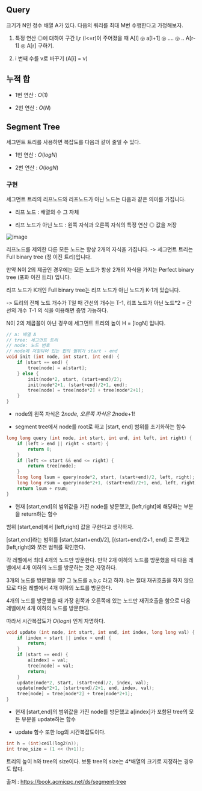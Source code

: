 ## Query
크기가 N인 정수 배열 A가 있다. 다음의 쿼리를 최대 M번 수행한다고 가정해보자.

1. 특정 연산 ◎에 대하여 구간 l,r (l<=r)이 주어졌을 때  A[l] ◎ a[l+1] ◎ .... ◎ .. A[r-1] ◎ A[r] 구하기.

2. i 번째 수를 v로 바꾸기 (A[i] = v)

## 누적 합
- 1번 연산 : ${O(1)}$

- 2번 연산 : ${O(N)}$


## Segment Tree
세그먼트 트리를 사용하면 복잡도를 다음과 같이 줄일 수 있다.
- 1번 연산 : ${O(logN)}$

- 2번 연산 : ${O(logN)}$

### 구현
세그먼트 트리의 리프노드와 리프노드가 아닌 노드는 다음과 같은 의미를 가집니다.

- 리프 노드 : 배열의 수 그 자체

- 리프 노드가 아닌 노드 : 왼쪽 자식과 오른쪽 자식의 특정 연산 ◎ 값을 저장

![image](https://github.com/user-attachments/assets/237d5f55-edad-4f31-ab78-8d2937fcebac)

리프노드를 제외한 다른 모든 노드는 항상 2개의 자식을 가집니다. -> 세그먼트 트리는 Full binary tree (정 이진 트리)입니다.

만약 N이 2의 제곱인 경우에는 모든 노드가 항상 2개의 자식을 가지는 Perfect binary tree (포화 이진 트리) 입니다. 

리프 노드가 K개인 Full binary tree는 리프 노드가 아닌 노드가 K-1개 있습니다.

-> 트리의 전체 노드 개수가 T일 때 간선의 개수는 T-1, 리프 노드가 아닌 노드*2 = 간선의 개수 T-1 의 식을 이용해면 증명 가능하다. 

N이 2의 제곱꼴이 아닌 경우에 세그먼트 트리의 높이 H = [logN] 입니다. 

```c++
// a: 배열 A
// tree: 세그먼트 트리
// node: 노드 번호
// node에 저장되어 있는 합의 범위가 start - end
void init (int node, int start, int end) {
    if (start == end) {
        tree[node] = a[start];
    } else {
        init(node*2, start, (start+end)/2);
        init(node*2+1, (start+end)/2+1, end);
        tree[node] = tree[node*2] + tree[node*2+1];
    }
}
```
- node의 왼쪽 자식은 2*node, 오른쪽 자식은 2*node+1!
  
- segment tree에서 node를 root로 하고 [start, end] 범위를 초기화하는 함수

```c++
long long query (int node, int start, int end, int left, int right) {
    if (left > end || right < start) {
        return 0;
    }
    if (left <= start && end <= right) {
        return tree[node];
    }
    long long lsum = query(node*2, start, (start+end)/2, left, right);
    long long rsum = query(node*2+1, (start+end)/2+1, end, left, right);
    return lsum + rsum;
}
```
- 현재 [start,end]의 범위값을 가진 node를 방문했고, [left,right]에 해당하는 부분을 return하는 함수
  
범위 [start,end]에서 [left,right] 값을 구한다고 생각하자.

[start,end]라는 범위를 [start,(start+end)/2], [(start+end)/2+1, end] 로 쪼개고 [left,right]와 쪼갠 범위를 확인한다.

각 레벨에서 최대 4개의 노드만 방문한다. 만약 2개 이하의 노드를 방문했을 때 다음 레벨에서 4개 이하의 노드를 방문하는 것은 자명하다.

3개의 노드를 방문했을 때? 그 노드를 a,b,c 라고 하자. b는 절대 재귀호출을 하지 않으므로 다음 레벨에서 4개 이하의 노드를 방문한다.

4개의 노드를 방문했을 때 가장 왼쪽과 오른쪽에 있는 노드만 재귀호출을 함으로 다음 레벨에서 4개 이하의 노드를 방문한다.

따라서 시간복잡도가 ${O(logn)}$ 인게 자명하다.

```c++
void update (int node, int start, int end, int index, long long val) {
    if (index < start || index > end) {
        return;
    }
    if (start == end) {
        a[index] = val;
        tree[node] = val;
        return;
    }
    update(node*2, start, (start+end)/2, index, val);
    update(node*2+1, (start+end)/2+1, end, index, val);
    tree[node] = tree[node*2] + tree[node*2+1];
}
```
- 현재 [start,end]의 범위값을 가진 node를 방문했고 a[index]가 포함된 tree의 모든 부분을 update하는 함수
  
- update 함수 또한 log의 시간복잡도이다. 

```c++
int h = (int)ceil(log2(n));
int tree_size = (1 << (h+1));
```
트리의 높이 h와 tree의 size이다. 보통 tree의 size는 4*배열의 크기로 지정하는 경우도 많다.

출처 : https://book.acmicpc.net/ds/segment-tree

